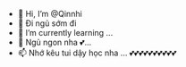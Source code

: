 - 👋 Hi, I’m @Qinnhi
- 👀 Đi ngủ sớm đi 
- 🌱 I’m currently learning ...
- 💞️ Ngủ ngon nha 💕...
- 📫 Nhớ kêu tui dậy học nha ...
💕💕💕💕💕💕💕💕💕💕
<!---
Qinnhi/Qinnhi is a ✨ special ✨ repository because its `README.md` (this file) appears on your GitHub profile.
You can click the Preview link to take a look at your changes.
--->
